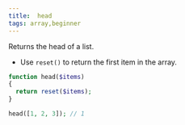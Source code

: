 ```yaml
---
title:  head
tags: array,beginner
---
```


Returns the head of a list.

- Use `reset()` to return the first item in the array.

```php
function head($items)
{
  return reset($items);
}
```

```php
head([1, 2, 3]); // 1
```
